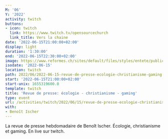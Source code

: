 ```yaml
---
M: '06'
Y: '2022'
activity: twitch
buttons:
- icon: twitch
  link: https://www.twitch.tv/opensourcechurch
  link_title: Vers la chaine
date: '2022-06-15T21:00:00+02:00'
display: light
duration: '1:30:00'
end: '2022-06-15T22:30:00+02:00'
image: https://www.reformes.ch/sites/default/files/styles/entete/public/data/images/comm/257/Beno%C3%AEt%20Ischer.jpg
isodate: '2022-06-15'
location: twitch
path: 2022/06/2022-06-15-revue-de-presse-ecologie-christianisme-gaming.md
start: '2022-06-15T21:00:00+02:00'
start-unix: 1655319600.0
template: twitch
title: 'Revue de presse: écologie - christianisme - gaming'
type: event
url: /activities/twitch/2022/06/15/revue-de-presse-ecologie-christianisme-gaming
with:
- Benoît Ischer
---
```

La revue de presse hebdomadaire de Benoît Ischer. Écologie, christianisme et gaming. En live sur twitch.